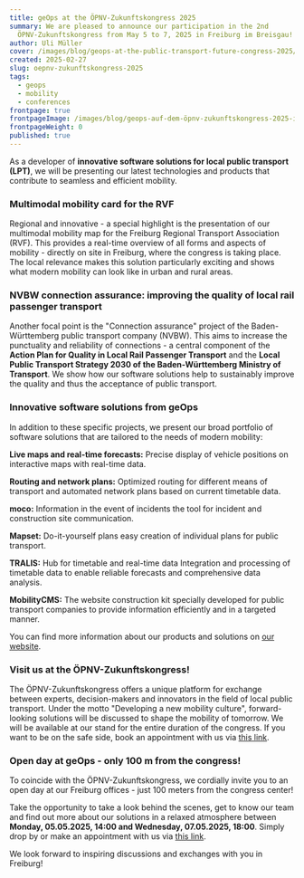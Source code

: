 ```yaml
---
title: geOps at the ÖPNV-Zukunftskongress 2025
summary: We are pleased to announce our participation in the 2nd
  ÖPNV-Zukunftskongress from May 5 to 7, 2025 in Freiburg im Breisgau!
author: Uli Müller
cover: /images/blog/geops-at-the-public-transport-future-congress-2025/aussteller_postingvorlagen_geops.png
created: 2025-02-27
slug: oepnv-zukunftskongress-2025
tags:
  - geops
  - mobility
  - conferences
frontpage: true
frontpageImage: /images/blog/geops-auf-dem-öpnv-zukunftskongress-2025-innovative-lösungen-für-den-öffentlichen-verkehr/aussteller_postingvorlagen_geops.png
frontpageWeight: 0
published: true
---
```

As a developer of **innovative software solutions for local public transport (LPT)**, we will be presenting our latest technologies and products that contribute to seamless and efficient mobility.

### Multimodal mobility card for the RVF

Regional and innovative - a special highlight is the presentation of our multimodal mobility map for the Freiburg Regional Transport Association (RVF). This provides a real-time overview of all forms and aspects of mobility - directly on site in Freiburg, where the congress is taking place. The local relevance makes this solution particularly exciting and shows what modern mobility can look like in urban and rural areas.

### NVBW connection assurance: improving the quality of local rail passenger transport

Another focal point is the "Connection assurance" project of the Baden-Württemberg public transport company (NVBW). This aims to increase the punctuality and reliability of connections - a central component of the **Action Plan for Quality in Local Rail Passenger Transport** and the **Local Public Transport Strategy 2030 of the Baden-Württemberg Ministry of Transport**. We show how our software solutions help to sustainably improve the quality and thus the acceptance of public transport.

### Innovative software solutions from geOps

In addition to these specific projects, we present our broad portfolio of software solutions that are tailored to the needs of modern mobility:

**Live maps and real-time forecasts:** Precise display of vehicle positions on interactive maps with real-time data.

**Routing and network plans:** Optimized routing for different means of transport and automated network plans based on current timetable data.

**moco:** Information in the event of incidents  the tool for incident and construction site communication.

**Mapset:** Do-it-yourself plans  easy creation of individual plans for public transport.

**TRALIS:** Hub for timetable and real-time data  Integration and processing of timetable data to enable reliable forecasts and comprehensive data analysis.

**MobilityCMS:** The website construction kit specially developed for public transport companies to provide information efficiently and in a targeted manner.

You can find more information about our products and solutions on [our website](https://geops.com).

### Visit us at the ÖPNV-Zukunftskongress!

The ÖPNV-Zukunftskongress offers a unique platform for exchange between experts, decision-makers and innovators in the field of local public transport. Under the motto "Developing a new mobility culture", forward-looking solutions will be discussed to shape the mobility of tomorrow. We will be available at our stand for the entire duration of the congress. If you want to be on the safe side, book an appointment with us via [this link](https://www.etermin.net/geOps).

### Open day at geOps - only 100 m from the congress!

To coincide with the ÖPNV-Zukunftskongress, we cordially invite you to an open day at our Freiburg offices - just 100 meters from the congress center!

Take the opportunity to take a look behind the scenes, get to know our team and find out more about our solutions in a relaxed atmosphere between **Monday, 05.05.2025, 14:00 and Wednesday, 07.05.2025, 18:00**. Simply drop by or make an appointment with us via [this link](https://www.etermin.net/geOps).

We look forward to inspiring discussions and exchanges with you in Freiburg!